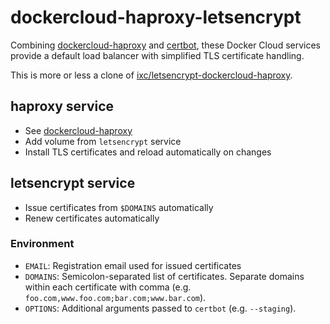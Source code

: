 # dockercloud-haproxy-letsencrypt

Combining [dockercloud-haproxy](https://github.com/docker/dockercloud-haproxy)
and [certbot](https://certbot.eff.org/), these Docker Cloud services provide a
default load balancer with simplified TLS certificate handling.

This is more or less a clone of
[ixc/letsencrypt-dockercloud-haproxy](https://github.com/ixc/letsencrypt-dockercloud-haproxy).

## haproxy service

* See [dockercloud-haproxy](https://github.com/docker/dockercloud-haproxy)
* Add volume from `letsencrypt` service
* Install TLS certificates and reload automatically on changes

## letsencrypt service

* Issue certificates from `$DOMAINS` automatically
* Renew certificates automatically

### Environment

* `EMAIL`: Registration email used for issued certificates
* `DOMAINS`: Semicolon-separated list of certificates. Separate domains within
  each certificate with comma (e.g. `foo.com,www.foo.com;bar.com;www.bar.com`).
* `OPTIONS`: Additional arguments passed to `certbot` (e.g. `--staging`).
